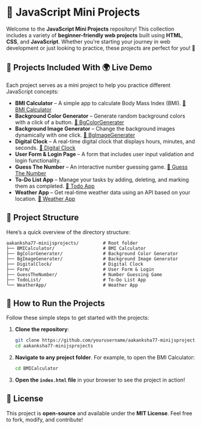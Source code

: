 # 🌟 JavaScript Mini Projects

Welcome to the **JavaScript Mini Projects** repository! This collection includes a variety of **beginner-friendly web projects** built using **HTML**, **CSS**, and **JavaScript**. Whether you're starting your journey in web development or just looking to practice, these projects are perfect for you! 🚀


## 📌 Projects Included With 🌍 Live Demo

Each project serves as a mini project to help you practice different JavaScript concepts:

- **BMI Calculator** – A simple app to calculate Body Mass Index (BMI). [🔗 BMI Calculator](https://aakanksha77.github.io/MiniJSProjects/BMICalculator/)
- **Background Color Generator** – Generate random background colors with a click of a button. [🔗 BgColorGenerater](https://aakanksha77.github.io/MiniJSProjects/BgColorGenerater/)
- **Background Image Generator** – Change the background images dynamically with one click. [🔗 BgImageGenerater](https://aakanksha77.github.io/MiniJSProjects/BgImageGenerater/)
- **Digital Clock** – A real-time digital clock that displays hours, minutes, and seconds. [🔗 Digital Clock](https://aakanksha77.github.io/MiniJSProjects/DigitalClock/)
- **User Form & Login Page** – A form that includes user input validation and login functionality.
- **Guess The Number** – An interactive number guessing game. [🔗 Guess The Number](https://aakanksha77.github.io/MiniJSProjects/GuessTheNumber/)
- **To-Do List App** – Manage your tasks by adding, deleting, and marking them as completed. [🔗 Todo App](https://aakanksha77.github.io/MiniJSProjects/TodoList/)
- **Weather App** – Get real-time weather data using an API based on your location. [🔗 Weather App](https://aakanksha77.github.io/MiniJSProjects/WeatherApp/)

## 📂 Project Structure

Here’s a quick overview of the directory structure:

```
aakanksha77-minijsprojects/         # Root folder
├── BMICalculator/                  # BMI Calculator
├── BgColorGenerater/               # Background Color Generator
├── BgImageGenerater/               # Background Image Generator
├── DigitalClock/                   # Digital Clock
├── Form/                           # User Form & Login
├── GuessTheNumber/                 # Number Guessing Game
├── TodoList/                       # To-Do List App
└── WeatherApp/                     # Weather App
```

## 🚀 How to Run the Projects

Follow these simple steps to get started with the projects:

1. **Clone the repository**:
   ```bash
   git clone https://github.com/yourusername/aakanksha77-minijsprojects.git
   cd aakanksha77-minijsprojects
   ```

2. **Navigate to any project folder**. For example, to open the BMI Calculator:
   ```bash
   cd BMICalculator
   ```

3. **Open the `index.html` file** in your browser to see the project in action!

## 📜 License

This project is **open-source** and available under the **MIT License**. Feel free to fork, modify, and contribute!
